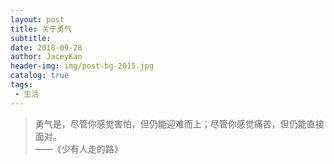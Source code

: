 ```yaml
---
layout: post
title: 关于勇气
subtitle: 
date: 2018-09-28
author: JaceyKan
header-img: img/post-bg-2015.jpg
catalog: true
tags: 
 - 生活
---
```


> 勇气是，尽管你感觉害怕，但仍能迎难而上；尽管你感觉痛苦，但仍能直接面对。  
> ——《少有人走的路》
